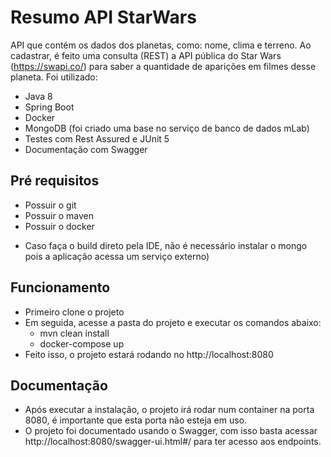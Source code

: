 # Resumo API StarWars

API que contém os dados dos planetas, como: nome, clima e terreno. Ao cadastrar, é feito uma consulta (REST) a API pública do Star Wars (https://swapi.co/) para saber a quantidade de aparições em filmes desse planeta.
Foi utilizado: 
- Java 8
- Spring Boot 
- Docker
- MongoDB (foi criado uma base no serviço de banco de dados mLab)
- Testes com Rest Assured e JUnit 5
- Documentação com Swagger

## Pré requisitos

- Possuir o git
- Possuir o maven
- Possuir o docker
* Caso faça o build direto pela IDE, não é necessário instalar o mongo pois a aplicação acessa um serviço externo)

## Funcionamento

- Primeiro clone o projeto
- Em seguida, acesse a pasta do projeto e executar os comandos abaixo:
    - mvn clean install
    - docker-compose up
- Feito isso, o projeto estará rodando no http://localhost:8080

## Documentação

- Após executar a instalação, o projeto irá rodar num container na porta 8080, é importante que esta porta não esteja em uso.
- O projeto foi documentado usando o Swagger, com isso basta acessar http://localhost:8080/swagger-ui.html#/ para ter acesso aos endpoints.
